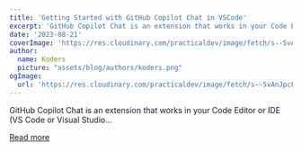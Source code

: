 ```yaml
---
title: 'Getting Started with GitHub Copilot Chat in VSCode'
excerpt: 'GitHub Copilot Chat is an extension that works in your Code Editor or IDE (VS Code or Visual Studio...'
date: '2023-08-21'
coverImage: 'https://res.cloudinary.com/practicaldev/image/fetch/s--5vAnJpcF--/c_imagga_scale,f_auto,fl_progressive,h_420,q_auto,w_1000/https://dev-to-uploads.s3.amazonaws.com/uploads/articles/3xgzz48fdm931ocxe2ps.png'
author:
  name: Koders
  picture: "assets/blog/authors/koders.png"
ogImage:
  url: 'https://res.cloudinary.com/practicaldev/image/fetch/s--5vAnJpcF--/c_imagga_scale,f_auto,fl_progressive,h_420,q_auto,w_1000/https://dev-to-uploads.s3.amazonaws.com/uploads/articles/3xgzz48fdm931ocxe2ps.png'
---
```


GitHub Copilot Chat is an extension that works in your Code Editor or IDE (VS Code or Visual Studio...

[Read more](https://dev.to/github/getting-started-with-github-copilot-chat-in-vscode-174m)

